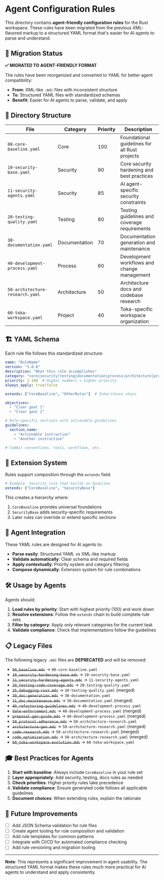 # Agent Configuration Rules

This directory contains **agent-friendly configuration rules** for the Rust workspace. These rules have been migrated from the previous XML-flavored markup to a structured YAML format that's easier for AI agents to parse and understand.

## 🚀 Migration Status

**✅ MIGRATED TO AGENT-FRIENDLY FORMAT**

The rules have been reorganized and converted to YAML for better agent compatibility:
- **From**: XML-like `.mdc` files with inconsistent structure
- **To**: Structured YAML files with standardized schemas
- **Benefit**: Easier for AI agents to parse, validate, and apply

## 📁 Directory Structure

| File | Category | Priority | Description |
|------|----------|----------|-------------|
| `00-core-baseline.yaml` | Core | 100 | Foundational guidelines for all Rust projects |
| `10-security-base.yaml` | Security | 90 | Core security hardening and best practices |
| `11-security-agents.yaml` | Security | 85 | AI agent-specific security constraints |
| `20-testing-quality.yaml` | Testing | 80 | Testing guidelines and coverage requirements |
| `30-documentation.yaml` | Documentation | 70 | Documentation generation and maintenance |
| `40-development-process.yaml` | Process | 60 | Development workflows and change management |
| `50-architecture-research.yaml` | Architecture | 50 | Architecture docs and codebase research |
| `60-toka-workspace.yaml` | Project | 40 | Toka-specific workspace organization |

## 🏗️ YAML Schema

Each rule file follows this standardized structure:

```yaml
name: "RuleName"
version: "1.0.0"
description: "What this rule accomplishes"
category: "core|security|testing|documentation|process|architecture|project"
priority: 1-100  # Higher numbers = higher priority
always_apply: true|false

extends: ["CoreBaseline", "OtherRules"]  # Inheritance chain

objectives:
  - "Clear goal 1"
  - "Clear goal 2"

# Rule-specific sections with actionable guidelines
guidelines:
  section_name:
    - "Actionable instruction"
    - "Another instruction"

# Commit conventions, tools, workflows, etc.
```

## 🔄 Extension System

Rules support composition through the `extends` field:

```yaml
# Example: Security rule that builds on baseline
extends: ["CoreBaseline", "SecurityBase"]
```

This creates a hierarchy where:
1. `CoreBaseline` provides universal foundations
2. `SecurityBase` adds security-specific requirements  
3. Later rules can override or extend specific sections

## 🎯 Agent Integration

These YAML rules are designed for AI agents to:

- **Parse easily**: Structured YAML vs XML-like markup
- **Validate automatically**: Clear schema and required fields
- **Apply contextually**: Priority system and category filtering
- **Compose dynamically**: Extension system for rule combinations

## 🛠️ Usage by Agents

Agents should:

1. **Load rules by priority**: Start with highest priority (100) and work down
2. **Resolve extensions**: Follow the `extends` chain to build complete rule sets
3. **Filter by category**: Apply only relevant categories for the current task
4. **Validate compliance**: Check that implementations follow the guidelines

## 📋 Legacy Files

The following legacy `.mdc` files are **DEPRECATED** and will be removed:

- ~~`00_baseline.mdc`~~ → `00-core-baseline.yaml`
- ~~`10_security-hardening-base.mdc`~~ → `10-security-base.yaml`
- ~~`11_security-hardening-agents.mdc`~~ → `11-security-agents.yaml`
- ~~`20_testing-code-coverage.mdc`~~ → `20-testing-quality.yaml`
- ~~`25_debugging-rust.mdc`~~ → `20-testing-quality.yaml` (merged)
- ~~`30_doc-generation.mdc`~~ → `30-documentation.yaml`
- ~~`31_doc-maintenance.mdc`~~ → `30-documentation.yaml` (merged)
- ~~`40_refactoring-guidelines.mdc`~~ → `40-development-process.yaml`
- ~~`date-enforcement.mdc`~~ → `40-development-process.yaml` (merged)
- ~~`proposal-gen-guide.mdc`~~ → `40-development-process.yaml` (merged)
- ~~`50_protocol-adherence.mdc`~~ → `50-architecture-research.yaml`
- ~~`architecture-gen.mdc`~~ → `50-architecture-research.yaml` (merged)
- ~~`code-research.mdc`~~ → `50-architecture-research.yaml` (merged)
- ~~`code_optimization.mdc`~~ → `50-architecture-research.yaml` (merged)
- ~~`60_toka-workspace-evolution.mdc`~~ → `60-toka-workspace.yaml`

## 🎓 Best Practices for Agents

1. **Start with baseline**: Always include `CoreBaseline` in your rule set
2. **Layer appropriately**: Add security, testing, docs rules as needed
3. **Check priorities**: Higher priority rules take precedence
4. **Validate compliance**: Ensure generated code follows all applicable guidelines
5. **Document choices**: When extending rules, explain the rationale

## 🔧 Future Improvements

- [ ] Add JSON Schema validation for rule files
- [ ] Create agent tooling for rule composition and validation
- [ ] Add rule templates for common patterns
- [ ] Integrate with CI/CD for automated compliance checking
- [ ] Add rule versioning and migration tooling

---

**Note**: This represents a significant improvement in agent usability. The structured YAML format makes these rules much more practical for AI agents to understand and apply consistently.